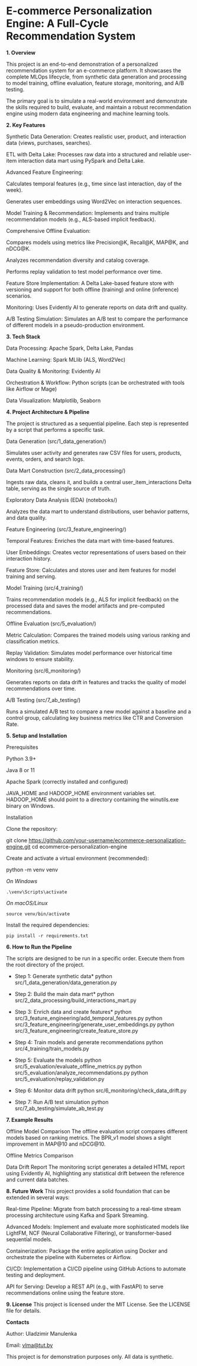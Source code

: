 # E-commerce Personalization Engine: A Full-Cycle Recommendation System


**1. Overview**

This project is an end-to-end demonstration of a personalized recommendation system for an e-commerce platform. It showcases the complete MLOps lifecycle, from synthetic data generation and processing to model training, offline evaluation, feature storage, monitoring, and A/B testing.

The primary goal is to simulate a real-world environment and demonstrate the skills required to build, evaluate, and maintain a robust recommendation engine using modern data engineering and machine learning tools.

**2. Key Features**

Synthetic Data Generation: Creates realistic user, product, and interaction data (views, purchases, searches).

ETL with Delta Lake: Processes raw data into a structured and reliable user-item interaction data mart using PySpark and Delta Lake.

Advanced Feature Engineering:

Calculates temporal features (e.g., time since last interaction, day of the week).

Generates user embeddings using Word2Vec on interaction sequences.


Model Training & Recommendation: Implements and trains multiple recommendation models (e.g., ALS-based implicit feedback).

Comprehensive Offline Evaluation:

Compares models using metrics like Precision@K, Recall@K, MAP@K, and nDCG@K.

Analyzes recommendation diversity and catalog coverage.

Performs replay validation to test model performance over time.



Feature Store Implementation: A Delta Lake-based feature store with versioning and support for both offline (training) and online (inference) scenarios.

Monitoring: Uses Evidently AI to generate reports on data drift and quality.

A/B Testing Simulation: Simulates an A/B test to compare the performance of different models in a pseudo-production environment.


**3. Tech Stack**

Data Processing: Apache Spark, Delta Lake, Pandas

Machine Learning: Spark MLlib (ALS, Word2Vec)

Data Quality & Monitoring: Evidently AI

Orchestration & Workflow: Python scripts (can be orchestrated with tools like Airflow or Mage)

Data Visualization: Matplotlib, Seaborn


**4. Project Architecture & Pipeline**

The project is structured as a sequential pipeline. Each step is represented by a script that performs a specific task.



Data Generation (src/1_data_generation/)

Simulates user activity and generates raw CSV files for users, products, events, orders, and search logs.




Data Mart Construction (src/2_data_processing/)

Ingests raw data, cleans it, and builds a central user_item_interactions Delta table, serving as the single source of truth.




Exploratory Data Analysis (EDA) (notebooks/)

Analyzes the data mart to understand distributions, user behavior patterns, and data quality.




Feature Engineering (src/3_feature_engineering/)



Temporal Features: Enriches the data mart with time-based features.

User Embeddings: Creates vector representations of users based on their interaction history.

Feature Store: Calculates and stores user and item features for model training and serving.




Model Training (src/4_training/)

Trains recommendation models (e.g., ALS for implicit feedback) on the processed data and saves the model artifacts and pre-computed recommendations.




Offline Evaluation (src/5_evaluation/)



Metric Calculation: Compares the trained models using various ranking and classification metrics.

Replay Validation: Simulates model performance over historical time windows to ensure stability.




Monitoring (src/6_monitoring/)

Generates reports on data drift in features and tracks the quality of model recommendations over time.




A/B Testing (src/7_ab_testing/)

Runs a simulated A/B test to compare a new model against a baseline and a control group, calculating key business metrics like CTR and Conversion Rate.



**5. Setup and Installation**

Prerequisites

Python 3.9+

Java 8 or 11

Apache Spark (correctly installed and configured)

JAVA_HOME and HADOOP_HOME environment variables set. HADOOP_HOME should point to a directory containing the winutils.exe binary on Windows.

Installation


Clone the repository:


git clone https://github.com/your-username/ecommerce-personalization-engine.git
cd ecommerce-personalization-engine




Create and activate a virtual environment (recommended):


python -m venv venv

*On Windows*

```
.\venv\Scripts\activate
```

*On macOS/Linux*

```
source venv/bin/activate
```




Install the required dependencies:


```
pip install -r requirements.txt
```


**6. How to Run the Pipeline**

The scripts are designed to be run in a specific order. Execute them from the root directory of the project.

* Step 1: Generate synthetic data*
python src/1_data_generation/data_generation.py

* Step 2: Build the main data mart*
python src/2_data_processing/build_interactions_mart.py

* Step 3: Enrich data and create features*
python src/3_feature_engineering/add_temporal_features.py
python src/3_feature_engineering/generate_user_embeddings.py
python src/3_feature_engineering/create_feature_store.py

* Step 4: Train models and generate recommendations
python src/4_training/train_models.py

* Step 5: Evaluate the models
python src/5_evaluation/evaluate_offline_metrics.py
python src/5_evaluation/analyze_recommendations.py
python src/5_evaluation/replay_validation.py

* Step 6: Monitor data drift
python src/6_monitoring/check_data_drift.py

* Step 7: Run A/B test simulation
python src/7_ab_testing/simulate_ab_test.py

**7. Example Results**

Offline Model Comparison
The offline evaluation script compares different models based on ranking metrics. The BPR_v1 model shows a slight improvement in MAP@10 and nDCG@10.

Offline Metrics Comparison

Data Drift Report
The monitoring script generates a detailed HTML report using Evidently AI, highlighting any statistical drift between the reference and current data batches.

**8. Future Work**
This project provides a solid foundation that can be extended in several ways:


Real-time Pipeline: Migrate from batch processing to a real-time stream processing architecture using Kafka and Spark Streaming.

Advanced Models: Implement and evaluate more sophisticated models like LightFM, NCF (Neural Collaborative Filtering), or transformer-based sequential models.

Containerization: Package the entire application using Docker and orchestrate the pipeline with Kubernetes or Airflow.

CI/CD: Implementation a CI/CD pipeline using GitHub Actions to automate testing and deployment.

API for Serving: Develop a REST API (e.g., with FastAPI) to serve recommendations online using the feature store.

**9. License**
This project is licensed under the MIT License. See the LICENSE file for details.



**Contacts**

Author: Uladzimir Manulenka

Email: vlma@tut.by

This project is for demonstration purposes only. All data is synthetic.
